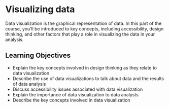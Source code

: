 # Visualizing data
Data visualization is the graphical representation of data. In this part of the course, you’ll be introduced to key concepts, including accessibility, design thinking, and other factors that play a role in visualizing the data in your analysis.

## Learning Objectives
- Explain the key concepts involved in design thinking as they relate to data visualization
- Describe the use of data visualizations to talk about data and the results of data analysis
- Discuss accessibility issues associated with data visualization
- Explain the importance of data visualization to data analysts
- Describe the key concepts involved in data visualization
